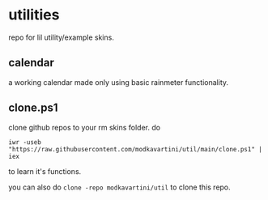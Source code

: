 # utilities 
repo for lil utility/example skins.

## calendar
a working calendar made only using basic rainmeter functionality.

## clone.ps1 
clone github repos to your rm skins folder.
do
```
iwr -useb "https://raw.githubusercontent.com/modkavartini/util/main/clone.ps1" | iex
```
to learn it's functions.

you can also do `clone -repo modkavartini/util` to clone this repo.
